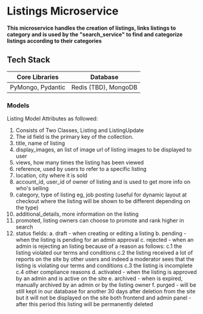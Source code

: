 # Listings Microservice

**This microservice handles the creation of listings, links listings to category and is used by the "search_service" to find and categorize listings according to their categories**

## Tech Stack

| Core Libraries    |       Database       |
| ----------------- | :------------------: |
| PyMongo, Pydantic | Redis (TBD), MongoDB |

### Models

Listing Model Attributes as followed:

1. Consists of Two Classes, Listing and ListingUpdate
2. The id field is the primary key of the collection.
3. title, name of listing
4. display_images, an list of image url of listing images to be displayed to user
5. views, how many times the listing has been viewed
6. reference, used by users to refer to a specific listing
7. location, city where it is sold
8. account_id, user_id of owner of listing and is used to get more info on who's selling
9. category, type of listing eg, job posting (useful for dynamic layout at checkout where the listing will be shown to be different depending on the type)
10. additional_details, more information on the listing
11. promoted, listing owners can choose to promote and rank higher in search
12. status fields:
 a. draft - when creating or editing a listing
 b. pending - when the listing is pending for an admin approval
 c. rejected - when an admin is rejecting an listing because of a reason as follows:
  c.1 the listing violated our terms and conditions
  c.2 the listing received a lot of reports on the site by other users and indeed a moderator sees that the listing is violating our terms and conditions
  c.3 the listing is incomplete
  c.4 other compliance reasons
 d. activated - when the listing is approved by an admin and is active on the site
 e. archived - when is expired, manually archived by an admin or by the listing owner
 f. purged - will be still kept in our database for another 30 days after deletion from the site but it will not be displayed on the site both frontend and admin panel - after this period this listing will be permanently deleted
  
